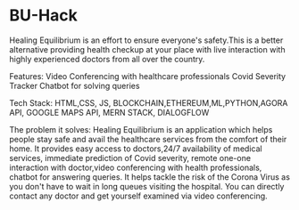 # BU-Hack

Healing Equilibrium is an effort to ensure everyone's safety.This is a better alternative providing health checkup at your place with live interaction with highly experienced doctors from all over the country.

Features:
Video Conferencing with healthcare professionals
Covid Severity Tracker
Chatbot for solving queries

Tech Stack:
HTML,CSS, JS, BLOCKCHAIN,ETHEREUM,ML,PYTHON,AGORA API, GOOGLE MAPS API, MERN STACK, DIALOGFLOW

The problem it solves:
Healing Equilibrium is an application which helps people stay safe and avail the healthcare services from the comfort of their home. It provides easy access to doctors,24/7 availability of medical services, immediate prediction of Covid severity, remote one-one interaction with doctor,video conferencing with health professionals, chatbot for answering queries. It helps tackle the risk of the Corona Virus as you don't have to wait in long queues visiting the hospital.
You can directly contact any doctor and get yourself examined via video conferencing. 

